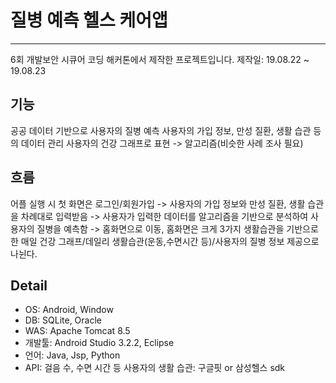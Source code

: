 # 질병 예측 헬스 케어앱
***
6회 개발보안 시큐어 코딩 해커톤에서 제작한 프로젝트입니다.
제작일: 19.08.22 ~ 19.08.23

## 기능
공공 데이터 기반으로 사용자의 질병 예측
사용자의 가입 정보, 만성 질환, 생활 습관 등의 데이터 관리
사용자의 건강 그래프로 표현 -> 알고리즘(비슷한 사례 조사 필요)

## 흐름
어플 실행 시 첫 화면은 로그인/회원가입 -> 사용자의 가입 정보와 만성 질환, 생활 습관을 차례대로 입력받음 -> 사용자가 입력한 데이터를 알고리즘을 기반으로 분석하여 사용자의 질병을 예측함 -> 홈화면으로 이동, 홈화면은 크게 3가지 생활습관을 기반으로 한 매일 건강 그래프/데일리 생활습관(운동,수면시간 등)/사용자의 질병 정보 제공으로 나뉜다.

## Detail
- OS: Android, Window
- DB: SQLite, Oracle
- WAS: Apache Tomcat 8.5
- 개발툴: Android Studio 3.2.2, Eclipse
- 언어: Java, Jsp, Python
- API: 걸음 수, 수면 시간 등 사용자의 생활 습관: 구글핏 or 삼성헬스 sdk


